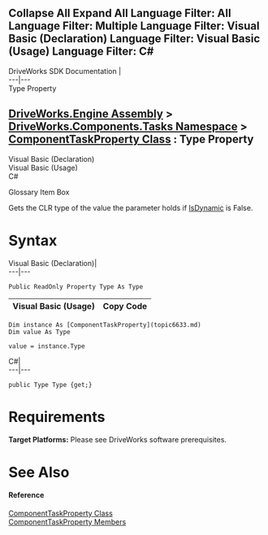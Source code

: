        

 Collapse All Expand All  Language Filter: All  Language Filter: Multiple  Language Filter: Visual Basic (Declaration) Language Filter: Visual Basic (Usage) Language Filter: C#  
---  
DriveWorks SDK Documentation  |   
---|---  
Type Property   
  
[DriveWorks.Engine Assembly](topic2156.md) > [DriveWorks.Components.Tasks Namespace](topic6391.md) > [ComponentTaskProperty Class](topic6633.md) : Type Property  
---  
  
Visual Basic (Declaration)    
Visual Basic (Usage)    
C# 

Glossary Item Box

Gets the CLR type of the value the parameter holds if [IsDynamic](topic6643.md) is False. 

# Syntax

Visual Basic (Declaration)|   
---|---  
      
    
    Public ReadOnly Property Type As Type  
  
Visual Basic (Usage)| Copy Code  
---|---  
      
    
    Dim instance As [ComponentTaskProperty](topic6633.md)
    Dim value As Type
     
    value = instance.Type  
  
C#|   
---|---  
      
    
    public Type Type {get;}  
  
# Requirements

**Target Platforms:** Please see DriveWorks software prerequisites.

# See Also

#### Reference

[ComponentTaskProperty Class](topic6633.md)   
[ComponentTaskProperty Members](topic6634.md)


